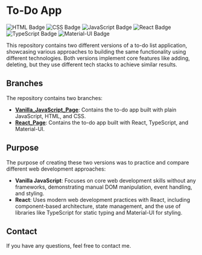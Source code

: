 # To-Do App

![HTML Badge](https://img.shields.io/badge/HTML-orange?logo=html5&logoColor=white)
![CSS Badge](https://img.shields.io/badge/CSS-blue?logo=css3&logoColor=white)
![JavaScript Badge](https://img.shields.io/badge/JavaScript-yellow?logo=javascript&logoColor=white)
![React Badge](https://img.shields.io/badge/React-61DAFB?logo=react&logoColor=white)
![TypeScript Badge](https://img.shields.io/badge/TypeScript-3178C6?logo=typescript&logoColor=white)
![Material-UI Badge](https://img.shields.io/badge/Material--UI-0081CB?logo=mui&logoColor=white)

This repository contains two different versions of a to-do list application, showcasing various approaches to building the same functionality using different technologies. Both versions implement core features like adding, deleting, but they use different tech stacks to achieve similar results.

## Branches

The repository contains two branches:

- **[Vanilla_JavaScript_Page](https://github.com/Klimentina2709/To-Do-App/tree/To-Do_Vanilla_JavaScript)**: Contains the to-do app built with plain JavaScript, HTML, and CSS.
- **[React_Page](https://github.com/Klimentina2709/To-Do-App/tree/To-Do_React)**: Contains the to-do app built with React, TypeScript, and Material-UI.

## Purpose

The purpose of creating these two versions was to practice and compare different web development approaches:

- **Vanilla JavaScript**: Focuses on core web development skills without any frameworks, demonstrating manual DOM manipulation, event handling, and styling.
- **React**: Uses modern web development practices with React, including component-based architecture, state management, and the use of libraries like TypeScript for static typing and Material-UI for styling.

## Contact

If you have any questions, feel free to contact me.
